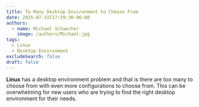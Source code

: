 ```yaml
---
title: To Many Desktop Environment to Choose From
date: 2025-07-31T17:59:30-06:00
authors:
  - name: Michael Schaecher
    image: /authors/Michael.jpg
tags:
  - Linux
  - Desktop Environment
excludeSearch: false
draft: false
---
```


**Linux** has a desktop environment problem and that is there are too many to choose from with even more configurations to choose from. This can be overwhelming for new users who are trying to find the right desktop environment for their needs.
